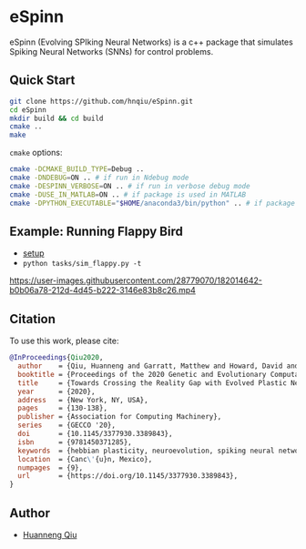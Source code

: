 # eSpinn

eSpinn (Evolving SPIking Neural Networks) is a c++ package that simulates Spiking Neural Networks (SNNs) for control problems.


## Quick Start
```sh
git clone https://github.com/hnqiu/eSpinn.git
cd eSpinn
mkdir build && cd build
cmake ..
make
```

`cmake` options:
```sh
cmake -DCMAKE_BUILD_TYPE=Debug ..
cmake -DNDEBUG=ON .. # if run in Ndebug mode
cmake -DESPINN_VERBOSE=ON .. # if run in verbose debug mode
cmake -DUSE_IN_MATLAB=ON .. # if package is used in MATLAB
cmake -DPYTHON_EXECUTABLE="$HOME/anaconda3/bin/python" .. # if package is compiled with conda env, i.e., the pybind module will be interpreted by the specified Python instance
```


## Example: Running Flappy Bird

- [setup](game/README.md)
- `python tasks/sim_flappy.py -t`

https://user-images.githubusercontent.com/28779070/182014642-b0b06a78-212d-4d45-b222-3146e83b8c26.mp4



## Citation

To use this work, please cite:

```bibtex
@InProceedings{Qiu2020,
  author    = {Qiu, Huanneng and Garratt, Matthew and Howard, David and Anavatti, Sreenatha},
  booktitle = {Proceedings of the 2020 Genetic and Evolutionary Computation Conference},
  title     = {Towards Crossing the Reality Gap with Evolved Plastic Neurocontrollers},
  year      = {2020},
  address   = {New York, NY, USA},
  pages     = {130-138},
  publisher = {Association for Computing Machinery},
  series    = {GECCO '20},
  doi       = {10.1145/3377930.3389843},
  isbn      = {9781450371285},
  keywords  = {hebbian plasticity, neuroevolution, spiking neural networks, UAV control, evolutionary robotics},
  location  = {Canc\'{u}n, Mexico},
  numpages  = {9},
  url       = {https://doi.org/10.1145/3377930.3389843},
}
```


## Author
- [Huanneng Qiu](https://github.com/hnqiu)
